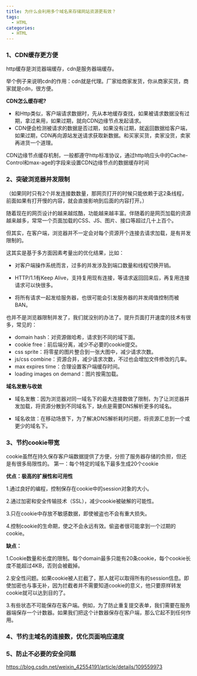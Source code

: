 ```yaml
---
title: 为什么会利用多个域名来存储网站资源更有效？
tags:
  - HTML
categories:
  - HTML
---
```


### 1、CDN缓存更方便

http缓存是浏览器端缓存，cdn是服务器端缓存。

举个例子来说明cdn的作用：cdn就是代理。厂家给商家发货，你从商家买货，商家就是cdn，很方便。

**CDN怎么缓存呢?**

+ 和Http类似，客户端请求数据时，先从本地缓存查找，如果被请求数据没有过期，拿过来用，如果过期，就向CDN边缘节点发起请求。
+ CDN便会检测被请求的数据是否过期，如果没有过期，就返回数据给客户端，如果过期，CDN再向源站发送请求获取新数据。和买家买货，卖家没货，卖家再进货一个道理。

CDN边缘节点缓存机制，一般都遵守http标准协议，通过http响应头中的Cache-Control和max-age的字段来设置CDN边缘节点的数据缓存时间




### 2、突破浏览器并发限制

（如果同时只有2个并发连接数数量，那网页打开的时候只能依赖于这2条线程，前面如果有打开慢的内容，就会直接影响到后面的内容打开。）



随着现在的网页设计的越来越炫酷，功能越来越丰富。伴随着的是网页加载的资源越来越多，常常一个页面加载的CSS、JS、图片、接口等超过几十上百个。

但其实，在客户端，浏览器并不一定会对每个资源开个连接去请求加载，是有并发限制的。

这其实是基于多方面因素考量出的优化结果，比如：

+ 对客户端操作系统而言，过多的并发涉及到端口数量和线程切换开销。

+ HTTP/1.1有Keep Alive，支持复用现有连接，等请求返回回来后，再复用连接请求可以快很多。

+ 将所有请求一起发给服务器，也很可能会引发服务器的并发阈值控制而被BAN。

  

也并不是浏览器限制并发了，我们就没别的办法了。提升页面打开速度的技术有很多，常见的：

+ domain hash：对资源做哈希，请求到不同的域下面。
+ cookie free：前后端分离，减少不必要的cookie提交。
+ css sprite：将零星的图片整合到一张大图中，减少请求次数。
+ js/css combine：资源合并，减少请求次数，不过也会增加文件修改的几率。
+ max expires time：合理设置客户端缓存时间。
+ loading images on demand：图片按需加载。



**域名发散与收敛**

+ 域名发散：因为浏览器对同一域名下的最大连接数做了限制，为了让浏览器并发加载，将资源分散到不同域名下，缺点是需要DNS解析更多的域名。

+ 域名收敛：在移动场景下，为了解决DNS解析耗时问题，将资源汇总到一个或更少的域名下。
  





### 3、节约cookie带宽

cookie虽然在持久保存客户端数据提供了方便，分担了服务器存储的负担，但还是有很多局限性的。
第一：每个特定的域名下最多生成20个cookie

**优点：极高的扩展性和可用性**

1.通过良好的编程，控制保存在cookie中的session对象的大小。

2.通过加密和安全传输技术（SSL），减少cookie被破解的可能性。

3.只在cookie中存放不敏感数据，即使被盗也不会有重大损失。

4.控制cookie的生命期，使之不会永远有效。偷盗者很可能拿到一个过期的cookie。

**缺点：**

1.Cookie数量和长度的限制。每个domain最多只能有20条cookie，每个cookie长度不能超过4KB，否则会被截掉。

2.安全性问题。如果cookie被人拦截了，那人就可以取得所有的session信息。即使加密也与事无补，因为拦截者并不需要知道cookie的意义，他只要原样转发cookie就可以达到目的了。

3.有些状态不可能保存在客户端。例如，为了防止重复提交表单，我们需要在服务器端保存一个计数器。如果我们把这个计数器保存在客户端，那么它起不到任何作用。

### 4、节约主域名的连接数，优化页面响应速度

### 5、防止不必要的安全问题

 

https://blog.csdn.net/weixin_42554191/article/details/109559973